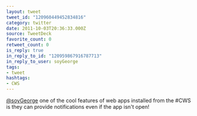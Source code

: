 ```yaml
---
layout: tweet
tweet_id: "120960449452834816"
category: twitter
date: 2011-10-03T20:36:33.000Z
source: TweetDeck
favorite_count: 0
retweet_count: 0
is_reply: true
in_reply_to_id: "120959867916787713"
in_reply_to_user: soyGeorge
tags:
- tweet
hashtags:
- CWS
---
```


[@soyGeorge](https://twitter.com/@soyGeorge) one of the cool features of web apps installed from the #CWS is they can provide notifications even if the app isn't open!
